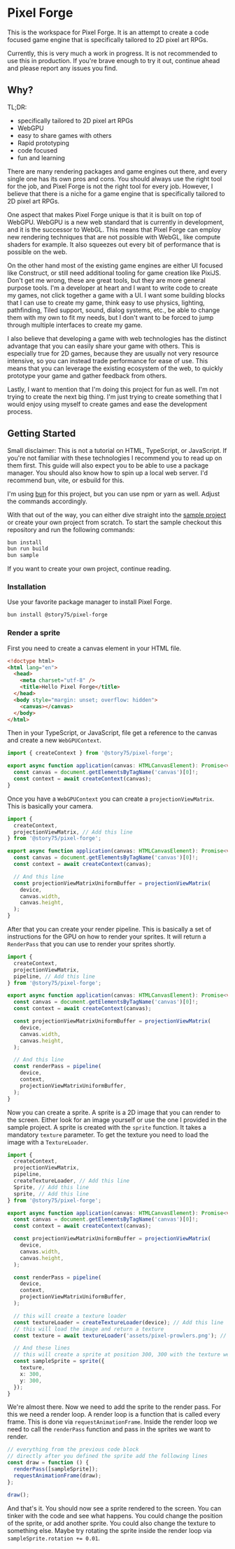 # Pixel Forge

This is the workspace for Pixel Forge. It is an attempt to create a code focused game engine that is
specifically tailored to 2D pixel art RPGs.

Currently, this is very much a work in progress. It is not recommended to use this in production.
If you're brave enough to try it out, continue ahead and please report any issues you find.

## Why?

TL;DR:

- specifically tailored to 2D pixel art RPGs
- WebGPU
- easy to share games with others
- Rapid prototyping
- code focused
- fun and learning

There are many rendering packages and game engines out there, and every single one has its own pros and cons.
You should always use the right tool for the job, and Pixel Forge is not the right tool for every job.
However, I believe that there is a niche for a game engine that is specifically tailored to 2D pixel art RPGs.

One aspect that makes Pixel Forge unique is that it is built on top of WebGPU. WebGPU is a new web standard that is
currently in development, and it is the successor to WebGL. This means that Pixel Forge can employ new rendering techniques
that are not possible with WebGL, like compute shaders for example. It also squeezes out every bit of performance that is possible on the web.

On the other hand most of the existing game engines are either UI focused like Construct, or still need additional
tooling for game creation like PixiJS. Don't get me wrong, these are great tools, but they are more general purpose tools.
I'm a developer at heart and I want to write code to create my games, not click together a game with a UI.
I want some building blocks that I can use to create my game, think easy to use physics, lighting, pathfinding, Tiled support,
sound, dialog systems, etc., be able to change them with my own to fit my needs,
but I don't want to be forced to jump through multiple interfaces to create my game.

I also believe that developing a game with web technologies has the distinct advantage that you can easily share your
game with others. This is especially true for 2D games, because they are usually not very resource intensive, so you can
instead trade performance for ease of use. This means that you can leverage the existing ecosystem of the web,
to quickly prototype your game and gather feedback from others.

Lastly, I want to mention that I'm doing this project for fun as well. I'm not trying to create the next big thing.
I'm just trying to create something that I would enjoy using myself to create games and ease the development process.

## Getting Started

Small disclaimer: This is not a tutorial on HTML, TypeScript, or JavaScript. If you're not familiar with these technologies
I recommend you to read up on them first. This guide will also expect you to be able to use a package manager.
You should also know how to spin up a local web server. I'd recommend bun, vite, or esbuild for this.

I'm using [bun](https://bun.sh/) for this project, but you can use npm or yarn as well. Adjust the commands accordingly.

With that out of the way, you can either dive straight into the [sample project](packages%2Fsample) or create your own
project from scratch.
To start the sample checkout this repository and run the following commands:

```bash
bun install
bun run build
bun sample
```

If you want to create your own project, continue reading.

### Installation

Use your favorite package manager to install Pixel Forge.

```bash
bun install @story75/pixel-forge
```

### Render a sprite

First you need to create a canvas element in your HTML file.

```html
<!doctype html>
<html lang="en">
  <head>
    <meta charset="utf-8" />
    <title>Hello Pixel Forge</title>
  </head>
  <body style="margin: unset; overflow: hidden">
    <canvas></canvas>
  </body>
</html>
```

Then in your TypeScript, or JavaScript, file get a reference to the canvas and create a new `WebGPUContext`.

```ts
import { createContext } from '@story75/pixel-forge';

export async function application(canvas: HTMLCanvasElement): Promise<void> {
  const canvas = document.getElementsByTagName('canvas')[0]!;
  const context = await createContext(canvas);
}
```

Once you have a `WebGPUContext` you can create a `projectionViewMatrix`. This is basically your camera.

```ts
import {
  createContext,
  projectionViewMatrix, // Add this line
} from '@story75/pixel-forge';

export async function application(canvas: HTMLCanvasElement): Promise<void> {
  const canvas = document.getElementsByTagName('canvas')[0]!;
  const context = await createContext(canvas);

  // And this line
  const projectionViewMatrixUniformBuffer = projectionViewMatrix(
    device,
    canvas.width,
    canvas.height,
  );
}
```

After that you can create your render pipeline. This is basically a set of instructions for the GPU on how to render
your sprites. It will return a `RenderPass` that you can use to render your sprites shortly.

```ts
import {
  createContext,
  projectionViewMatrix,
  pipeline, // Add this line
} from '@story75/pixel-forge';

export async function application(canvas: HTMLCanvasElement): Promise<void> {
  const canvas = document.getElementsByTagName('canvas')[0]!;
  const context = await createContext(canvas);

  const projectionViewMatrixUniformBuffer = projectionViewMatrix(
    device,
    canvas.width,
    canvas.height,
  );

  // And this line
  const renderPass = pipeline(
    device,
    context,
    projectionViewMatrixUniformBuffer,
  );
}
```

Now you can create a sprite. A sprite is a 2D image that you can render to the screen. Either look for an image yourself or use the one I provided in the sample project.
A sprite is created with the `sprite` function. It takes a mandatory `texture` parameter. To get the texture you need to load the image with a `TextureLoader`.

```ts
import {
  createContext,
  projectionViewMatrix,
  pipeline,
  createTextureLoader, // Add this line
  Sprite, // Add this line
  sprite, // Add this line
} from '@story75/pixel-forge';

export async function application(canvas: HTMLCanvasElement): Promise<void> {
  const canvas = document.getElementsByTagName('canvas')[0]!;
  const context = await createContext(canvas);

  const projectionViewMatrixUniformBuffer = projectionViewMatrix(
    device,
    canvas.width,
    canvas.height,
  );

  const renderPass = pipeline(
    device,
    context,
    projectionViewMatrixUniformBuffer,
  );

  // this will create a texture loader
  const textureLoader = createTextureLoader(device); // Add this line
  // this will load the image and return a texture
  const texture = await textureLoader('assets/pixel-prowlers.png'); // Add this line

  // And these lines
  // this will create a sprite at position 300, 300 with the texture we just loaded
  const sampleSprite = sprite({
    texture,
    x: 300,
    y: 300,
  });
}
```

We're almost there. Now we need to add the sprite to the render pass. For this we need a render loop. A render loop is a function that is called every frame.
This is done via `requestAnimationFrame`. Inside the render loop we need to call the `renderPass` function and pass in the sprites we want to render.

```ts
// everything from the previous code block
// directly after you defined the sprite add the following lines
const draw = function () {
  renderPass([sampleSprite]);
  requestAnimationFrame(draw);
};

draw();
```

And that's it. You should now see a sprite rendered to the screen. You can tinker with the code and see what happens.
You could change the position of the sprite, or add another sprite. You could also change the texture to something else.
Maybe try rotating the sprite inside the render loop via `sampleSprite.rotation += 0.01`.
